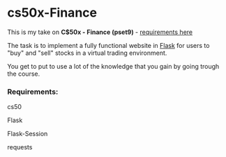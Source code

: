 # cs50x-Finance

This is my take on **C$50x - Finance (pset9)** - [requirements here](https://cs50.harvard.edu/x/2022/psets/9/finance/)

The task is to implement a fully functional website in [Flask](https://flask.palletsprojects.com/) for users to "buy" and "sell" stocks in a virtual trading environment.

You get to put to use a lot of the knowledge that you gain by going trough the course.

### Requirements:

cs50

Flask

Flask-Session

requests

